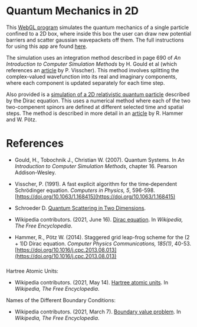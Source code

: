 # Quantum Mechanics in 2D
This [WebGL program](https://marl0ny.github.io/QM-Simulator-2D/index.html) simulates the quantum mechanics of a single particle confined to a 2D box, where inside this box the user can draw new potential barriers and scatter gaussian wavepackets off them. The full instructions for using this app are found [here](https://github.com/marl0ny/QM-Simulator-2D/blob/main/INSTRUCTIONS.md).

The simulation uses an integration method described in page 690 of <em>An Introduction to Computer Simulation Methods</em> by H. Gould et al (which references an [article](https://aip.scitation.org/doi/pdf/10.1063/1.168415) by P. Visscher). This method involves splitting the complex-valued wavefunction into its real and imaginary components, where each component is updated separately for each time step. 

Also provided is a [simulation of a 2D relativistic quantum particle](https://marl0ny.github.io/QM-Simulator-2D/rel-qm.html) described by the Dirac equation. This uses a numerical method where each of the two two-compenent spinors are defined at different selected time and spatial steps. The method is described in more detail in an [article](https://arxiv.org/abs/1306.5895) by R. Hammer and W. Pötz.

# References
 - Gould, H., Tobochnik J., Christian W. (2007). Quantum Systems.
 In <em>An Introduction to Computer Simulation Methods</em>, 
chapter 16. Pearson Addison-Wesley.

 - Visscher, P. (1991). A fast explicit algorithm for the time‐dependent Schrödinger equation. <em>Computers in Physics, 5</em>, 596-598. [https://doi.org/10.1063/1.168415](https://doi.org/10.1063/1.168415)
 
 - Schroeder D. [Quantum Scattering in Two Dimensions](https://physics.weber.edu/schroeder/software/QuantumScattering2D.html).

 - Wikipedia contributors. (2021, June 16). [Dirac equation](https://en.wikipedia.org/wiki/Dirac_equation). In <em>Wikipedia, The Free Encyclopedia</em>.

 - Hammer, R., Pötz W. (2014). Staggered grid leap-frog scheme for the (2 + 1)D Dirac equation. <em>Computer Physics Communications, 185(1)</em>, 40-53. [https://doi.org/10.1016/j.cpc.2013.08.013](https://doi.org/10.1016/j.cpc.2013.08.013)


 ###

Hartree Atomic Units:
 - Wikipedia contributors. (2021, May 14). [Hartree atomic units](https://en.wikipedia.org/wiki/Hartree_atomic_units). In <em>Wikipedia, The Free Encyclopedia</em>.

 Names of the Different Boundary Conditions:
 - Wikipedia contributors. (2021, March 7). [Boundary value problem](https://en.wikipedia.org/wiki/Boundary_value_problem). In <em>Wikipedia, The Free Encyclopedia</em>.
